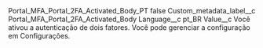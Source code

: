 <?xml version="1.0" encoding="UTF-8"?>
<CustomMetadata xmlns="http://soap.sforce.com/2006/04/metadata" xmlns:xsi="http://www.w3.org/2001/XMLSchema-instance" xmlns:xsd="http://www.w3.org/2001/XMLSchema">
    <label>Portal_MFA_Portal_2FA_Activated_Body_PT</label>
    <protected>false</protected>
    <values>
        <field>Custom_metadata_label__c</field>
        <value xsi:type="xsd:string">Portal_MFA_Portal_2FA_Activated_Body</value>
    </values>
    <values>
        <field>Language__c</field>
        <value xsi:type="xsd:string">pt_BR</value>
    </values>
    <values>
        <field>Value__c</field>
        <value xsi:type="xsd:string">Você ativou a autenticação de dois fatores. Você pode gerenciar a configuração em Configurações.</value>
    </values>
</CustomMetadata>

